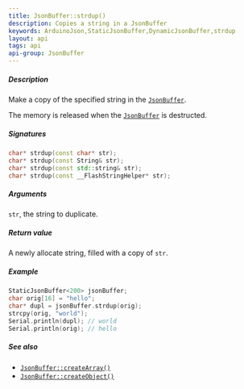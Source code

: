 ```yaml
---
title: JsonBuffer::strdup()
description: Copies a string in a JsonBuffer
keywords: ArduinoJson,StaticJsonBuffer,DynamicJsonBuffer,strdup
layout: api
tags: api
api-group: JsonBuffer
---
```


##### Description

Make a copy of the specified string in the [`JsonBuffer`]({{site.baseurl}}/api/jsonbuffer/).

The memory is released when the [`JsonBuffer`]({{site.baseurl}}/api/jsonbuffer/) is destructed.

##### Signatures

```c++
char* strdup(const char* str);
char* strdup(const String& str);
char* strdup(const std::string& str);
char* strdup(const __FlashStringHelper* str);
```

##### Arguments

`str`, the string to duplicate.

##### Return value

A newly allocate string, filled with a copy of `str`.

##### Example

```c++
StaticJsonBuffer<200> jsonBuffer;
char orig[16] = "hello";
char* dupl = jsonBuffer.strdup(orig);
strcpy(orig, "world");
Serial.println(dupl); // world
Serial.println(orig); // hello
```

##### See also

* [`JsonBuffer::createArray()`]({{site.baseurl}}/api/jsonbuffer/createarray/)
* [`JsonBuffer::createObject()`]({{site.baseurl}}/api/jsonbuffer/createobject/)


